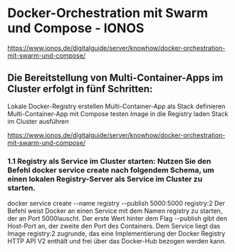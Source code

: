 Docker-Orchestration mit Swarm und Compose - IONOS
========================================



<https://www.ionos.de/digitalguide/server/knowhow/docker-orchestration-mit-swarm-und-compose/>

## Die Bereitstellung von Multi-Container-Apps im Cluster erfolgt in fünf Schritten:

Lokale Docker-Registry erstellen
Multi-Container-App als Stack definieren
Multi-Container-App mit Compose testen
Image in die Registry laden
Stack im Cluster ausführen

<https://www.ionos.de/digitalguide/server/knowhow/docker-orchestration-mit-swarm-und-compose/>

### 1.1 Registry als Service im Cluster starten: Nutzen Sie den Befehl docker service create nach folgendem Schema, um einen lokalen Registry-Server als Service im Cluster zu starten.

docker service create --name registry --publish 5000:5000 registry:2
Der Befehl weist Docker an einen Service mit dem Namen registry zu starten, der an Port 5000lauscht. Der erste Wert hinter dem Flag --publish gibt den Host-Port an, der zweite den Port des Containers. Dem Service liegt das Image registry:2 zugrunde, das eine Implementierung der Docker Registry HTTP API V2 enthält und frei über das Docker-Hub bezogen werden kann.